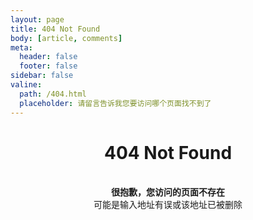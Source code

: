 ```yaml
---
layout: page
title: 404 Not Found
body: [article, comments]
meta:
  header: false
  footer: false
sidebar: false
valine:
  path: /404.html
  placeholder: 请留言告诉我您要访问哪个页面找不到了
---
```


# <center>**404 Not Found**</center>

<br>

<center><b>很抱歉，您访问的页面不存在</b></center>
<center>可能是输入地址有误或该地址已被删除</center>

<br>
<br>